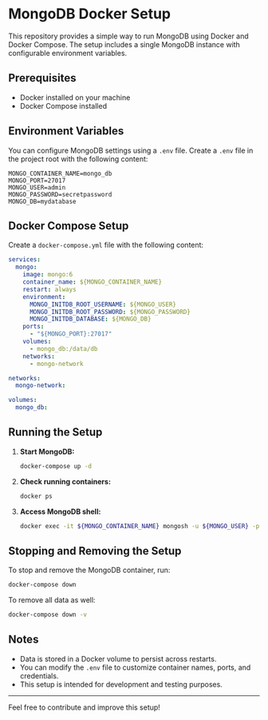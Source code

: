 # MongoDB Docker Setup

This repository provides a simple way to run MongoDB using Docker and Docker Compose. The setup includes a single MongoDB instance with configurable environment variables.

## Prerequisites

- Docker installed on your machine
- Docker Compose installed

## Environment Variables

You can configure MongoDB settings using a `.env` file. Create a `.env` file in the project root with the following content:

```
MONGO_CONTAINER_NAME=mongo_db
MONGO_PORT=27017
MONGO_USER=admin
MONGO_PASSWORD=secretpassword
MONGO_DB=mydatabase
```

## Docker Compose Setup

Create a `docker-compose.yml` file with the following content:

```yaml
services:
  mongo:
    image: mongo:6
    container_name: ${MONGO_CONTAINER_NAME}
    restart: always
    environment:
      MONGO_INITDB_ROOT_USERNAME: ${MONGO_USER}
      MONGO_INITDB_ROOT_PASSWORD: ${MONGO_PASSWORD}
      MONGO_INITDB_DATABASE: ${MONGO_DB}
    ports:
      - "${MONGO_PORT}:27017"
    volumes:
      - mongo_db:/data/db
    networks:
      - mongo-network

networks:
  mongo-network:

volumes:
  mongo_db:
```

## Running the Setup

1. **Start MongoDB:**
   ```sh
   docker-compose up -d
   ```

2. **Check running containers:**
   ```sh
   docker ps
   ```

3. **Access MongoDB shell:**
   ```sh
   docker exec -it ${MONGO_CONTAINER_NAME} mongosh -u ${MONGO_USER} -p ${MONGO_PASSWORD}
   ```

## Stopping and Removing the Setup

To stop and remove the MongoDB container, run:

```sh
docker-compose down
```

To remove all data as well:

```sh
docker-compose down -v
```

## Notes

- Data is stored in a Docker volume to persist across restarts.
- You can modify the `.env` file to customize container names, ports, and credentials.
- This setup is intended for development and testing purposes.

---

Feel free to contribute and improve this setup!

